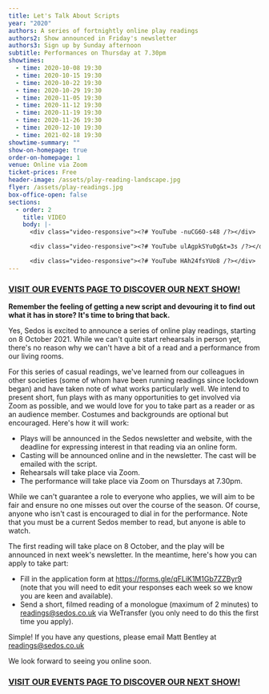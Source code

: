 ```yaml
---
title: Let's Talk About Scripts
year: "2020"
authors: A series of fortnightly online play readings
authors2: Show announced in Friday's newsletter
authors3: Sign up by Sunday afternoon
subtitle: Performances on Thursday at 7.30pm
showtimes:
  - time: 2020-10-08 19:30
  - time: 2020-10-15 19:30
  - time: 2020-10-22 19:30
  - time: 2020-10-29 19:30
  - time: 2020-11-05 19:30
  - time: 2020-11-12 19:30
  - time: 2020-11-19 19:30
  - time: 2020-11-26 19:30
  - time: 2020-12-10 19:30
  - time: 2021-02-18 19:30
showtime-summary: ""
show-on-homepage: true
order-on-homepage: 1
venue: Online via Zoom
ticket-prices: Free
header-image: /assets/play-reading-landscape.jpg
flyer: /assets/play-readings.jpg
box-office-open: false
sections:
  - order: 2
    title: VIDEO
    body: |-
      <div class="video-responsive"><?# YouTube -nuCG6O-s48 /?></div>

      <div class="video-responsive"><?# YouTube ulAgpkSYu0g&t=3s /?></div>

      <div class="video-responsive"><?# YouTube HAh24fsYUo8 /?></div>
---
```

### [VISIT OUR EVENTS PAGE TO DISCOVER OUR NEXT SHOW!](https://sedos.co.uk/get-involved)

**Remember the feeling of getting a new script and devouring it to find out what it has in store? It's time to bring that back.**

Yes, Sedos is excited to announce a series of online play readings, starting on 8 October 2021. While we can't quite start rehearsals in person yet, there's no reason why we can't have a bit of a read and a performance from our living rooms.

For this series of casual readings, we've learned from our colleagues in other societies (some of whom have been running readings since lockdown began) and have taken note of what works particularly well. We intend to present short, fun plays with as many opportunities to get involved via Zoom as possible, and we would love for you to take part as a reader or as an audience member. Costumes and backgrounds are optional but encouraged. Here's how it will work:

* Plays will be announced in the Sedos newsletter and website, with the deadline for expressing interest in that reading via an online form.
* Casting will be announced online and in the newsletter. The cast will be emailed with the script.
* Rehearsals will take place via Zoom.
* The performance will take place via Zoom on Thursdays at 7.30pm.

While we can't guarantee a role to everyone who applies, we will aim to be fair and ensure no one misses out over the course of the season. Of course, anyone who isn't cast is encouraged to dial in for the performance. Note that you must be a current Sedos member to read, but anyone is able to watch.

The first reading will take place on 8 October, and the play will be announced in next week's newsletter. In the meantime, here's how you can apply to take part:

* Fill in the application form at [](https://forms.gle/​qFLiK1M1Gb7ZZByr9)<https://forms.gle/qFLiK1M1Gb7ZZByr9> (note that you will need to edit your responses each week so we know you are keen and available).
* Send a short, filmed reading of a monologue (maximum of 2 minutes) to [readings@sedos.co.uk](mailto:readings@sedos.co.uk)[](http://r20.rs6.net/tn.jsp?f=001o3_SP7cheDBeX4G67bw5hStGYdO5HvXB0ptJeSKsbxaq5E55SoDoQ-rS2p0ZTbHyTW5G3dWcbdYQs9CRJ7bWSKaADV1Az8MQxK7e3mN8JcgXAAkYtD7lWac5czQ2aAU_5Z_5aADKW2FwgLcsfQUyWZW2ni6Qo8-pRuagxYZ8MCFhVv_L845pQw==&c=u5ghrGBx3MSJeIZDXOYVy5dH45VZCqqHHeHRNrVbUD3GhFp17VMnMg==&ch=KlhiVUVN7kiiGS2tXNwAXhSAgzx3UfswgOg6BljoMg-o9AhuTX91Ig==) via WeTransfer (you only need to do this the first time you apply).

Simple! If you have any questions, please email Matt Bentley at [readings@sedos.co.uk](mailto:readings@sedos.co.uk)[](http://r20.rs6.net/tn.jsp?f=001o3_SP7cheDBeX4G67bw5hStGYdO5HvXB0ptJeSKsbxaq5E55SoDoQ-rS2p0ZTbHyTW5G3dWcbdYQs9CRJ7bWSKaADV1Az8MQxK7e3mN8JcgXAAkYtD7lWac5czQ2aAU_5Z_5aADKW2FwgLcsfQUyWZW2ni6Qo8-pRuagxYZ8MCFhVv_L845pQw==&c=u5ghrGBx3MSJeIZDXOYVy5dH45VZCqqHHeHRNrVbUD3GhFp17VMnMg==&ch=KlhiVUVN7kiiGS2tXNwAXhSAgzx3UfswgOg6BljoMg-o9AhuTX91Ig==) 

We look forward to seeing you online soon.

### [VISIT OUR EVENTS PAGE TO DISCOVER OUR NEXT SHOW!](https://sedos.co.uk/get-involved)